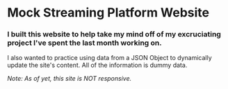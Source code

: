 # Mock Streaming Platform Website

### I built this website to help take my mind off of my excruciating project I've spent the last month working on.

I also wanted to practice using data from a JSON Object to dynamically update the site's content. All of the information is dummy data.

_Note: As of yet, this site is NOT responsive._
